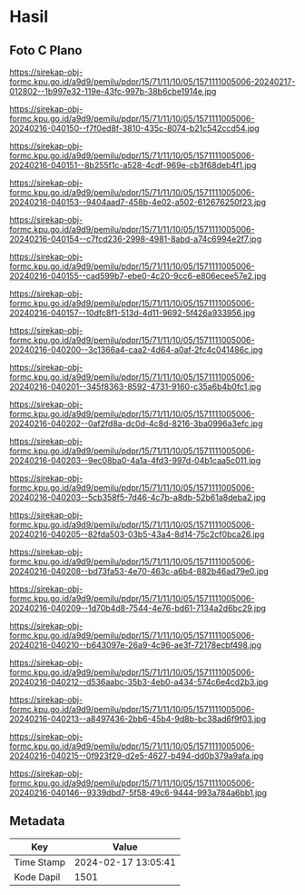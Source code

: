 # Hasil

## Foto C Plano

https://sirekap-obj-formc.kpu.go.id/a9d9/pemilu/pdpr/15/71/11/10/05/1571111005006-20240217-012802--1b997e32-119e-43fc-997b-38b6cbe1914e.jpg

https://sirekap-obj-formc.kpu.go.id/a9d9/pemilu/pdpr/15/71/11/10/05/1571111005006-20240216-040150--f7f0ed8f-3810-435c-8074-b21c542ccd54.jpg

https://sirekap-obj-formc.kpu.go.id/a9d9/pemilu/pdpr/15/71/11/10/05/1571111005006-20240216-040151--8b255f1c-a528-4cdf-969e-cb3f68deb4f1.jpg

https://sirekap-obj-formc.kpu.go.id/a9d9/pemilu/pdpr/15/71/11/10/05/1571111005006-20240216-040153--9404aad7-458b-4e02-a502-612676250f23.jpg

https://sirekap-obj-formc.kpu.go.id/a9d9/pemilu/pdpr/15/71/11/10/05/1571111005006-20240216-040154--c7fcd236-2998-4981-8abd-a74c6994e2f7.jpg

https://sirekap-obj-formc.kpu.go.id/a9d9/pemilu/pdpr/15/71/11/10/05/1571111005006-20240216-040155--cad599b7-ebe0-4c20-9cc6-e806ecee57e2.jpg

https://sirekap-obj-formc.kpu.go.id/a9d9/pemilu/pdpr/15/71/11/10/05/1571111005006-20240216-040157--10dfc8f1-513d-4d11-9692-5f426a933956.jpg

https://sirekap-obj-formc.kpu.go.id/a9d9/pemilu/pdpr/15/71/11/10/05/1571111005006-20240216-040200--3c1366a4-caa2-4d64-a0af-2fc4c041486c.jpg

https://sirekap-obj-formc.kpu.go.id/a9d9/pemilu/pdpr/15/71/11/10/05/1571111005006-20240216-040201--345f8363-8592-4731-9160-c35a6b4b0fc1.jpg

https://sirekap-obj-formc.kpu.go.id/a9d9/pemilu/pdpr/15/71/11/10/05/1571111005006-20240216-040202--0af2fd8a-dc0d-4c8d-8216-3ba0996a3efc.jpg

https://sirekap-obj-formc.kpu.go.id/a9d9/pemilu/pdpr/15/71/11/10/05/1571111005006-20240216-040203--9ec08ba0-4a1a-4fd3-997d-04b1caa5c011.jpg

https://sirekap-obj-formc.kpu.go.id/a9d9/pemilu/pdpr/15/71/11/10/05/1571111005006-20240216-040203--5cb358f5-7d46-4c7b-a8db-52b61a8deba2.jpg

https://sirekap-obj-formc.kpu.go.id/a9d9/pemilu/pdpr/15/71/11/10/05/1571111005006-20240216-040205--82fda503-03b5-43a4-8d14-75c2cf0bca26.jpg

https://sirekap-obj-formc.kpu.go.id/a9d9/pemilu/pdpr/15/71/11/10/05/1571111005006-20240216-040208--bd73fa53-4e70-463c-a6b4-882b46ad79e0.jpg

https://sirekap-obj-formc.kpu.go.id/a9d9/pemilu/pdpr/15/71/11/10/05/1571111005006-20240216-040209--1d70b4d8-7544-4e76-bd61-7134a2d6bc29.jpg

https://sirekap-obj-formc.kpu.go.id/a9d9/pemilu/pdpr/15/71/11/10/05/1571111005006-20240216-040210--b643097e-26a9-4c96-ae3f-72178ecbf498.jpg

https://sirekap-obj-formc.kpu.go.id/a9d9/pemilu/pdpr/15/71/11/10/05/1571111005006-20240216-040212--d536aabc-35b3-4eb0-a434-574c6e4cd2b3.jpg

https://sirekap-obj-formc.kpu.go.id/a9d9/pemilu/pdpr/15/71/11/10/05/1571111005006-20240216-040213--a8497436-2bb6-45b4-9d8b-bc38ad6f9f03.jpg

https://sirekap-obj-formc.kpu.go.id/a9d9/pemilu/pdpr/15/71/11/10/05/1571111005006-20240216-040215--0f923f29-d2e5-4627-b494-dd0b379a9afa.jpg

https://sirekap-obj-formc.kpu.go.id/a9d9/pemilu/pdpr/15/71/11/10/05/1571111005006-20240216-040146--9339dbd7-5f58-49c6-9444-993a784a6bb1.jpg


## Metadata

| Key        | Value               |
| ---------- | ------------------- |
| Time Stamp | 2024-02-17 13:05:41 |
| Kode Dapil | 1501                |



